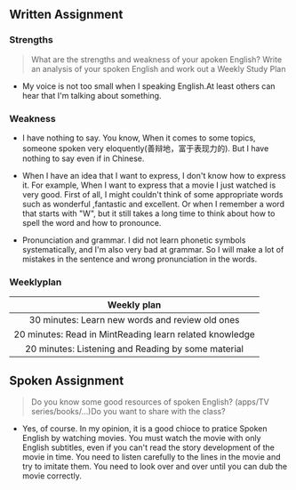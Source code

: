 
## Written Assignment
### Strengths
> What are the strengths and weakness of your apoken English? Write an analysis of your spoken English and work out a Weekly Study Plan
- My voice is not too small when I speaking English.At least others can hear that I'm talking about something.

### Weakness

- I have nothing to say. You know, When it comes to some topics, someone spoken very eloquently(善辩地，富于表现力的). But I have nothing to say even if in Chinese.

- When I have an idea that I want to express, I don't know how to express it. For example, When I want to express that a movie I just watched is very good. First of all, I might couldn't think of some appropriate words such as wonderful ,fantastic and excellent. Or when I remember a word that starts with "W", but it still takes a long time to think about how to spell the word and how to pronounce.

- Pronunciation and grammar. I did not learn phonetic symbols systematically, and I'm also very bad at grammar. So I will make a lot of mistakes in the sentence and wrong pronunciation in the words.

### Weeklyplan
  |                       Weekly plan                       |
  | :-----------------------------------------------------: |
  |     30 minutes: Learn new words and review old ones     |
  | 20 minutes: Read in MintReading learn related knowledge |
  |   20 minutes: Listening and Reading by some material    |

## Spoken Assignment
> Do you know some good resources of spoken English? (apps/TV series/books/...)Do you want to share with the class?

- Yes, of course. In my opinion, it is a good chioce to pratice Spoken English by watching movies. You must watch the movie with only English subtitles, even if you can't read the story development of the movie in time. You need to listen carefully to the lines in the movie and try to imitate them. You need to look over and over until you can dub the movie correctly. 
